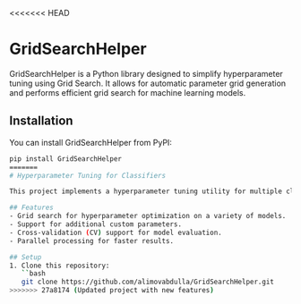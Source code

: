 <<<<<<< HEAD
# GridSearchHelper

GridSearchHelper is a Python library designed to simplify hyperparameter tuning using Grid Search. It allows for automatic parameter grid generation and performs efficient grid search for machine learning models. 

## Installation

You can install GridSearchHelper from PyPI:

```bash
pip install GridSearchHelper
=======
# Hyperparameter Tuning for Classifiers

This project implements a hyperparameter tuning utility for multiple classifiers using `GridSearchCV` from `sklearn`. The supported classifiers include Random Forest, Gradient Boosting, AdaBoost, SVM, K-Nearest Neighbors, Logistic Regression, Decision Trees, Naive Bayes, MLP, and more.

## Features
- Grid search for hyperparameter optimization on a variety of models.
- Support for additional custom parameters.
- Cross-validation (CV) support for model evaluation.
- Parallel processing for faster results.

## Setup
1. Clone this repository:
   ``bash
   git clone https://github.com/alimovabdulla/GridSearchHelper.git
>>>>>>> 27a8174 (Updated project with new features)
